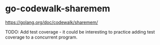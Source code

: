 # go-codewalk-sharemem

https://golang.org/doc/codewalk/sharemem/

TODO: Add test coverage - it could be interesting to practice adding test
coverage to a concurrent program.
